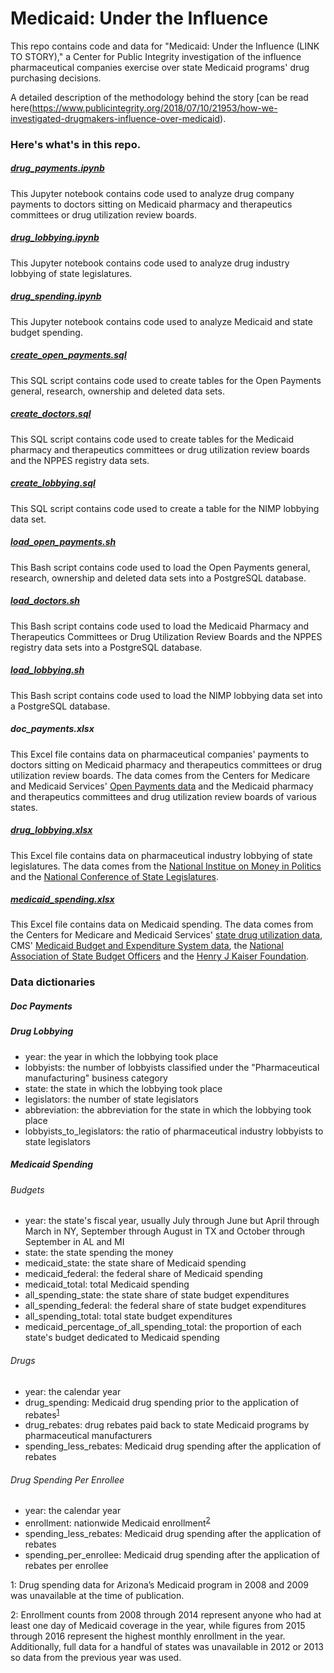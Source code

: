 # Medicaid: Under the Influence
This repo contains code and data for "Medicaid: Under the Influence (LINK TO STORY)," a Center for Public Integrity investigation of the influence pharmaceutical companies exercise over state Medicaid programs' drug purchasing decisions.

A detailed description of the methodology behind the story [can be read here(https://www.publicintegrity.org/2018/07/10/21953/how-we-investigated-drugmakers-influence-over-medicaid).

### Here's what's in this repo.

##### [drug_payments.ipynb](drug_payments.ipynb)
This Jupyter notebook contains code used to analyze drug company payments to doctors sitting on Medicaid pharmacy and therapeutics committees or drug utilization review boards.

##### [drug_lobbying.ipynb](drug_lobbying.ipynb)
This Jupyter notebook contains code used to analyze drug industry lobbying of state legislatures.

##### [drug_spending.ipynb](drug_spending.ipynb)
This Jupyter notebook contains code used to analyze Medicaid and state budget spending.

##### [create_open_payments.sql](create_open_payments.sql)
This SQL script contains code used to create tables for the Open Payments general, research, ownership and deleted data sets.

##### [create_doctors.sql](create_doctors.sql)
This SQL script contains code used to create tables for the Medicaid pharmacy and therapeutics committees or drug utilization review boards and the NPPES registry data sets.

##### [create_lobbying.sql](create_lobbying.sql)
This SQL script contains code used to create a table for the NIMP lobbying data set.

##### [load_open_payments.sh](load_open_payments.sh)
This Bash script contains code used to load the Open Payments general, research, ownership and deleted data sets into a PostgreSQL database.

##### [load_doctors.sh](load_doctors.sh)
This Bash script contains code used to load the Medicaid Pharmacy and Therapeutics Committees or Drug Utilization Review Boards and the NPPES registry data sets into a PostgreSQL database.

##### [load_lobbying.sh](load_lobbying.sh)
This Bash script contains code used to load the NIMP lobbying data set into a PostgreSQL database.

##### doc_payments.xlsx
This Excel file contains data on pharmaceutical companies' payments to doctors sitting on Medicaid pharmacy and therapeutics committees or drug utilization review boards. The data comes from the Centers for Medicare and Medicaid Services' [Open Payments data](https://www.cms.gov/openpayments/) and the Medicaid pharmacy and therapeutics committees and drug utilization review boards of various states.

##### [drug_lobbying.xlsx](data/drug_lobbying.xlsx)
This Excel file contains data on pharmaceutical industry lobbying of state legislatures. The data comes from the [National Institue on Money in Politics](https://www.followthemoney.org) and the [National Conference of State Legislatures](http://www.ncsl.org).

##### [medicaid_spending.xlsx](data/medicaid_spending.xlsx)
This Excel file contains data on Medicaid spending. The data comes from the Centers for Medicare and Medicaid Services' [state drug utilization data](https://www.medicaid.gov/medicaid/prescription-drugs/state-drug-utilization-data/index.html), CMS' [Medicaid Budget and Expenditure System data](https://www.medicaid.gov/medicaid/finance/state-expenditure-reporting/expenditure-reports/index.html), the [National Association of State Budget Officers](https://www.nasbo.org/home) and the [Henry J Kaiser Foundation](https://www.kff.org/).

### Data dictionaries

##### Doc Payments


##### Drug Lobbying
* year: the year in which the lobbying took place
* lobbyists: the number of lobbyists classified under the "Pharmaceutical manufacturing" business category
* state: the state in which the lobbying took place
* legislators: the number of state legislators
* abbreviation: the abbreviation for the state in which the lobbying took place
* lobbyists_to_legislators: the ratio of pharmaceutical industry lobbyists to state legislators

##### Medicaid Spending
###### Budgets
* year: the state's fiscal year, usually July through June but April through March in NY, September through August in TX and October through September in AL and MI
* state: the state spending the money
* medicaid_state: the state share of Medicaid spending
* medicaid_federal: the federal share of Medicaid spending
* medicaid_total: total Medicaid spending
* all_spending_state: the state share of state budget expenditures
* all_spending_federal: the federal share of state budget expenditures
* all_spending_total: total state budget expenditures
* medicaid_percentage_of_all_spending_total: the proportion of each state's budget dedicated to Medicaid spending
###### Drugs
* year: the calendar year
* drug_spending: Medicaid drug spending prior to the application of rebates<sup>[1](#footnote1)</sup>
* drug_rebates: drug rebates paid back to state Medicaid programs by pharmaceutical manufacturers
* spending_less_rebates: Medicaid drug spending after the application of rebates
###### Drug Spending Per Enrollee
* year: the calendar year
* enrollment: nationwide Medicaid enrollment<sup>[2](#footnote2)</sup>
* spending_less_rebates: Medicaid drug spending after the application of rebates
* spending_per_enrollee: Medicaid drug spending after the application of rebates per enrollee

<a name="footnote1">1</a>: Drug spending data for Arizona’s Medicaid program in 2008 and 2009 was unavailable at the time of publication.

<a name="footnote2">2</a>: Enrollment counts from 2008 through 2014 represent anyone who had at least one day of Medicaid coverage in the year, while figures from 2015 through 2016 represent the highest monthly enrollment in the year. Additionally, full data for a handful of states was unavailable in 2012 or 2013 so data from the previous year was used.
